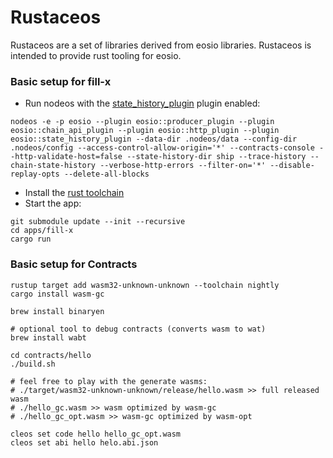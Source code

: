 # Rustaceos

Rustaceos are a set of libraries derived from eosio libraries. Rustaceos is intended to provide rust tooling for eosio.

### Basic setup for fill-x


* Run nodeos with the [state_history_plugin](https://developers.eos.io/eosio-nodeos/docs/monitoring-with-state-history) plugin enabled:

```
nodeos -e -p eosio --plugin eosio::producer_plugin --plugin eosio::chain_api_plugin --plugin eosio::http_plugin --plugin eosio::state_history_plugin --data-dir .nodeos/data --config-dir .nodeos/config --access-control-allow-origin='*' --contracts-console --http-validate-host=false --state-history-dir ship --trace-history --chain-state-history --verbose-http-errors --filter-on='*' --disable-replay-opts --delete-all-blocks
```

* Install the [rust toolchain](https://www.rust-lang.org/tools/install)
* Start the app:
```
git submodule update --init --recursive
cd apps/fill-x
cargo run
```

### Basic setup for Contracts

```
rustup target add wasm32-unknown-unknown --toolchain nightly
cargo install wasm-gc

brew install binaryen

# optional tool to debug contracts (converts wasm to wat)
brew install wabt

cd contracts/hello
./build.sh

# feel free to play with the generate wasms:
# ./target/wasm32-unknown-unknown/release/hello.wasm >> full released wasm
# ./hello_gc.wasm >> wasm optimized by wasm-gc
# ./hello_gc_opt.wasm >> wasm-gc optimized by wasm-opt

cleos set code hello hello_gc_opt.wasm
cleos set abi hello helo.abi.json
```
